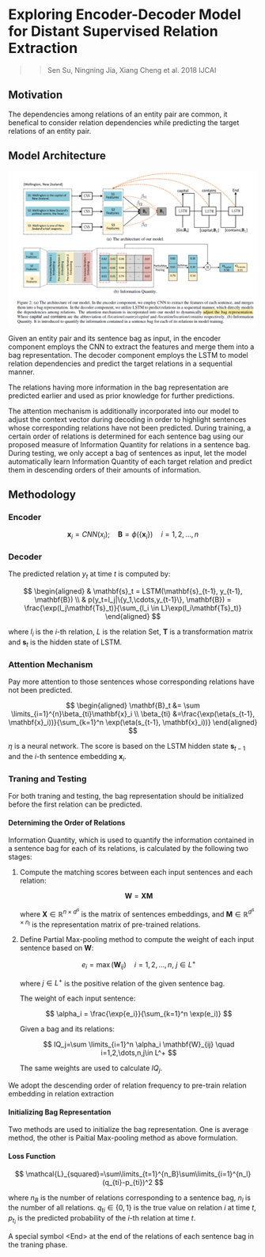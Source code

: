 # Exploring Encoder-Decoder Model for Distant Supervised Relation Extraction

>> Sen Su, Ningning Jia, Xiang Cheng et al. 2018 IJCAI

## Motivation

The dependencies among relations of an entity pair are common, it benefical to consider relation dependencies while predicting the target relations of an entity pair.

## Model Architecture

![](../Figs/re_encoder_decoder.png)

Given an entity pair and its sentence bag as input, in the encoder component 
employs the CNN to extract the features and merge them into a bag 
representation. The decoder component employs the LSTM to model relation 
dependencies and predict the target relations in a sequential manner.

The relations having more information in the bag representation are predicted 
earlier and used as prior knowledge for further predictions.

The attention mechanism is additionally incorporated into our model to adjust
the context vector during decoding in order to highlight sentences whose 
corresponding relations have not been predicted. During training, a certain 
order of relations is determined for each sentence bag using our proposed 
measure of Information Quantity for relations in a sentence bag. During 
testing, we only accept a bag of sentences as input, let the model 
automatically learn Information Quantity of each target relation and predict 
them in descending orders of their amounts of information.

## Methodology

### Encoder

$$
\mathbf{x}_i=CNN(x_i); \quad \mathbf{B}=\phi(\{\mathbf{x}_i\})\quad i=1,2,\dots,n
$$

### Decoder

The predicted relation $y_t$ at time $t$ is computed by:

$$
\begin{aligned} 
& \mathbf{s}_t = LSTM(\mathbf{s}_{t-1}, y_{t-1}, \mathbf{B}) \\
& p(y_t=l_j|\{y_1,\cdots,y_{t-1}\}, \mathbf{B}) = \frac{\exp(l_j\mathbf{Ts}_t)}{\sum_{l_i \in L}\exp(l_i\mathbf{Ts}_t)}
\end{aligned}
$$

where $l_i$ is the $i$-th relation, $L$ is the relation Set, $\mathbf{T}$ is a transformation matrix and $\mathbf{s}_t$ is the hidden state of LSTM.

### Attention Mechanism

Pay more attention to those sentences whose corresponding relations have not been predicted.

$$
\begin{aligned}
\mathbf{B}_t &= \sum \limits_{i=1}^{n}\beta_{ti}\mathbf{x}_i \\
\beta_{ti} &=\frac{\exp(\eta(s_{t-1}, \mathbf{x}_i))}{\sum_{k=1}^n \exp(\eta(s_{t-1}, \mathbf{x}_i))}
\end{aligned}
$$

$\eta$ is a neural network. The score is based on the LSTM hidden state $\mathbf{s}_{t-1}$ and the $i$-th sentence embedding $\mathbf{x}_i$.

### Traning and Testing

For both traning and testing, the bag representation should be initialized before the first relation can be predicted.

#### Deterniming the Order of Relations

Information Quantity, which is used to quantify the information contained in a sentence bag for each of its relations, is calculated by the following two stages:

1. Compute the matching scores between each input sentences and each relation:
   
   $$
   \mathbf{W} = \mathbf{XM}
   $$

   where $\mathbf{X}\in \mathbb{R}^{n\times d^s}$ is the matrix of sentences embeddings, and $\mathbf{M}\in \mathbb{R}^{d^s \times n_l}$ is the representation matrix of pre-trained relations.
2. Define Partial Max-pooling method to compute the weight of each input sentence based on $\mathbf{W}$:
   
   $$
   e_i = \max (\mathbf{W}_{ij})\quad i=1,2,\dots,n,\ j\in L^+
   $$

   where $j\in L^+$ is the positive relation of the given sentence bag.

   The weight of each input sentence:
   
   $$
   \alpha_i = \frac{\exp{e_i}}{\sum_{k=1}^n \exp(e_i)}
   $$

   Given a bag and its relations:
   
   $$
   IQ_j=\sum \limits_{i=1}^n \alpha_i \mathbf{W}_{ij} \quad i=1,2,\dots,n,j\in L^+
   $$

   The same weights are used to calculate $IQ_j$.

We adopt the descending order of relation frequency to pre-train relation embedding in relation extraction

#### Initializing Bag Representation

Two methods are used to initialize the bag representation. One is average method, the other is Paitial Max-pooling method as above formulation.

#### Loss Function

$$
\mathcal{L}_{squared}=\sum\limits_{t=1}^{n_B}\sum\limits_{i=1}^{n_l}(q_{ti}-p_{ti})^2
$$

where $n_B$ is the number of relations corresponding to a sentence bag, $n_l$ is the number of all relations. $q_{ti} \in \{0,1\}$ is the true value on relation $i$ at time $t$, $p_{t_i}$ is the predicted probability of the $i$-th relation at time $t$.

A special symbol \<End> at the end of the relations of each sentence bag in the traning phase.